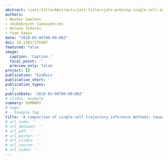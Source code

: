 ```yaml
---
abstract: <jats:title>Abstract</jats:title><jats:p>Using single-cell-omics data, it is now possible to computationally order cells along trajectories, allowing the unbiased study of cellular dynamic processes. Since 2014, more than 50 trajectory inference methods have been developed, each with its own set of methodological characteristics. As a result, choosing a method to infer trajectories is often challenging, since a comprehensive assessment of the performance and robustness of each method is still lacking. In order to facilitate the comparison of the results of these methods to each other and to a gold standard, we developed a global framework to benchmark trajectory inference tools. Using this framework, we compared the trajectories from a total of 29 trajectory inference methods, on a large collection of real and synthetic datasets. We evaluate methods using several metrics, including accuracy of the inferred ordering, correctness of the network topology, code quality and user friendliness. We found that some methods, including Slingshot, TSCAN and Monocle DDRTree, clearly outperform other methods, although their performance depended on the type of trajectory present in the data. Based on our benchmarking results, we therefore developed a set of guidelines for method users. However, our analysis also indicated that there is still a lot of room for improvement, especially for methods detecting complex trajectory topologies. Our evaluation pipeline can therefore be used to spearhead the development of new scalable and more accurate methods, and is available at <jats:ext-link xmlns:xlink="http://www.w3.org/1999/xlink" ext-link-type="uri" xlink:href="http://github.com/dynverse/dynverse">github.com/dynverse/dynverse</jats:ext-link>.</jats:p><jats:p>To our knowledge, this is the first comprehensive assessment of trajectory inference methods. For now, we exclusively evaluated the methods on their default parameters, but plan to add a detailed parameter tuning procedure in the future. We gladly welcome any discussion and feedback on key decisions made as part of this study, including the metrics used in the benchmark, the quality control checklist, and the implementation of the method wrappers. These discussions can be held at github.com/dynverse/dynverse/issues.</jats:p>
authors:
- Wouter Saelens
- <b>Robrecht Cannoodt</b>
- Helena Todorov
- Yvan Saeys
date: "2018-03-06T00:00:00Z"
doi: 10.1101/276907
featured: false
image:
  caption: 'Caption.'
  focal_point: ''
  preview_only: false
project: []
publication: 'bioRxiv'
publication_short: ''
publication_types:
- '3'
publishDate: '2018-03-06T00:00:00Z'
# slides: example
summary: SUMMARY
# tags:
# - Example Tag
title: 'A comparison of single-cell trajectory inference methods: towards more accurate and robust tools'
# url_code: ''
# url_dataset: ''
# url_pdf: ''
# url_poster: ''
# url_slides: ''
# url_source: ''
# url_video: ''
---
```

